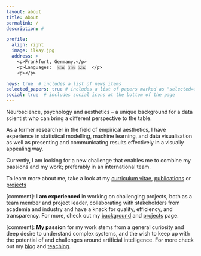```yaml
---
layout: about
title: About
permalink: /
description: #

profile:
  align: right
  image: ilkay.jpg
  address: >
    <p>Frankfurt, Germany.</p>
    <p>Languages:  🇬🇧 🇹🇷 🇩🇪  </p>
    <p></p>

news: true  # includes a list of news items
selected_papers: true # includes a list of papers marked as "selected={true}"
social: true  # includes social icons at the bottom of the page
---
```

Neuroscience, psychology and aesthetics – a unique background for a data scientist who can bring a different perspective to the table.

As a former researcher in the field of empirical aesthetics, I have experience in statistical modelling, machine learning, and data visualisation as well as presenting and communicating results effectively in a visually appealing way.

Currently, I am looking for a new challenge that enables me to combine my passions and my work; preferably in an international team.


To learn more about me, take a look at my <a href="/assets/pdf/CV_Isik.pdf">curriculum vitae</a>, <a href="/publications">publications</a> or <a href="/projects">projects</a>

[comment]:  I **am experienced** in working on challenging projects, both as a team member and project leader, collaborating with stakeholders from academia and industry and have a knack for quality, efficiency, and transparency. For more, check out my <a href="/background">background</a> and <a href="/projects">projects</a> page.

[comment]:  **My passion** for my work stems from a general curiosity and deep desire to understand complex systems, and the wish to keep up with the potential of and challenges around artificial intelligence. For more check out my <a href="/blog">blog</a> and <a href="/teaching">teaching</a>.
